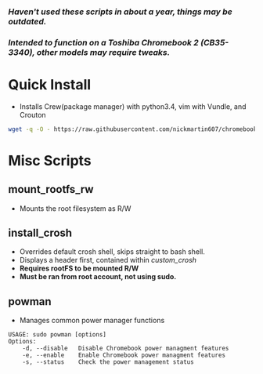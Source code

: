 ### _Haven't used these scripts in about a year, things may be outdated._
### _Intended to function on a Toshiba Chromebook 2 (CB35-3340), other models may require tweaks._

# Quick Install
* Installs Crew(package manager) with python3.4, vim with Vundle, and Crouton
```sh
wget -q -O - https://raw.githubusercontent.com/nickmartin607/chromebookSetup/master/install | bash
```



# Misc Scripts

## mount_rootfs_rw
* Mounts the root filesystem as R/W

## install_crosh
* Overrides default crosh shell, skips straight to bash shell.
* Displays a header first, contained within *custom_crosh*
* **Requires rootFS to be mounted R/W**
* **Must be ran from root account, not using sudo.**

## powman
* Manages common power manager functions
```
USAGE: sudo powman [options]
Options:
    -d, --disable   Disable Chromebook power managment features
    -e, --enable    Enable Chromebook power managment features
    -s, --status    Check the power management status
```
